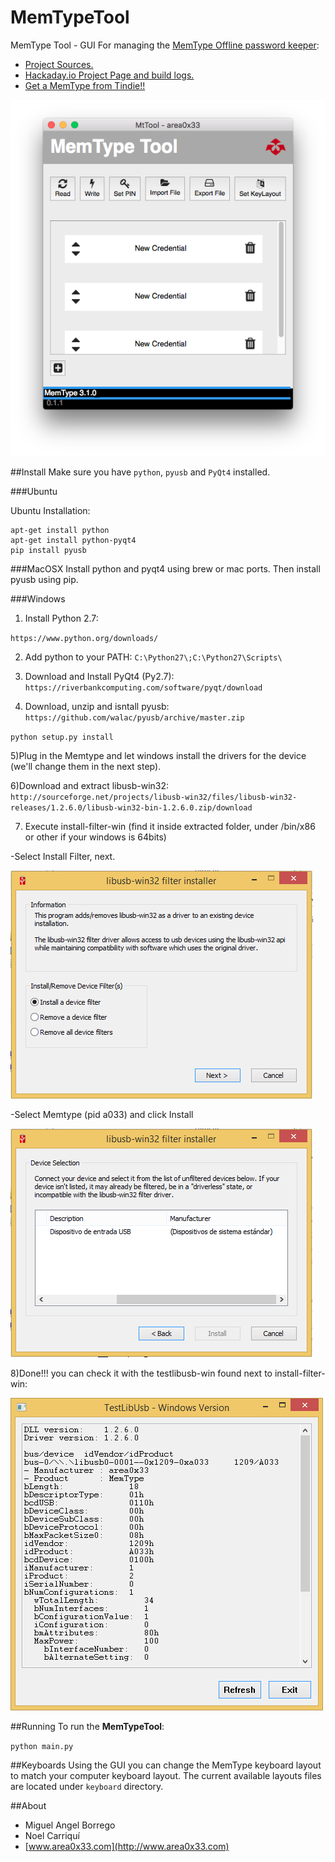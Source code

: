 # MemTypeTool
MemType Tool - GUI For managing the [MemType Offline password keeper](http://www.area0x33.com/blog/?page_id=329):
 - [Project Sources.](https://github.com/jim17/memtype)
 - [Hackaday.io Project Page and build logs.](https://hackaday.io/project/8342-memtype-open-source-password-keeper)
 - [Get a MemType from Tindie!!](https://www.tindie.com/products/area0x33/memtype-open-source-password-keeper/)


![screenshot](screenshots/screenshot.png)


##Install
Make sure you have `python`, `pyusb` and `PyQt4` installed.

###Ubuntu

Ubuntu Installation:

```
apt-get install python
apt-get install python-pyqt4
pip install pyusb
```

###MacOSX
Install python and pyqt4 using brew or mac ports. Then install pyusb using pip.

###Windows
1) Install Python 2.7:

`https://www.python.org/downloads/`

2) Add python to your PATH:
`C:\Python27\;C:\Python27\Scripts\`

3) Download and Install PyQt4 (Py2.7):
`https://riverbankcomputing.com/software/pyqt/download`

4) Download, unzip and isntall pyusb:
`https://github.com/walac/pyusb/archive/master.zip`

`python setup.py install`

5)Plug in the Memtype and let windows install the drivers for the device (we'll change them in the next step).

6)Download and extract libusb-win32:
`http://sourceforge.net/projects/libusb-win32/files/libusb-win32-releases/1.2.6.0/libusb-win32-bin-1.2.6.0.zip/download`

7) Execute install-filter-win (find it inside extracted folder, under /bin/x86 or other if your windows is 64bits)

-Select Install Filter, next.

![screenshot](screenshots/install-filter-win-1.png)

-Select Memtype (pid a033) and click Install

![screenshot](screenshots/install-filter-win-2.png)

8)Done!!! you can check it with the testlibusb-win found next to install-filter-win:

![screenshot](screenshots/testlibusb-win.png)

##Running
To run the **MemTypeTool**:

`python main.py`

##Keyboards
Using the GUI you can change the MemType keyboard layout to match your computer keyboard layout.
The current available layouts files are located under `keyboard` directory.

##About

* Miguel Angel Borrego
* Noel Carriquí
* [www.area0x33.com](http://www.area0x33.com)
